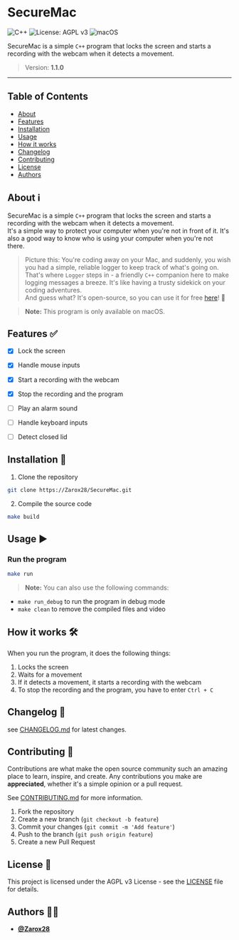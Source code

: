 # SecureMac

![C++](https://img.shields.io/badge/c++-%2300599C.svg?style=for-the-badge&logo=c%2B%2B&logoColor=white)
![License: AGPL v3](https://img.shields.io/badge/License-AGPL_v3-blue.svg?style=for-the-badge)
![macOS](https://img.shields.io/badge/mac%20os-000000?style=for-the-badge&logo=macos&logoColor=F0F0F0)

SecureMac is a simple `C++` program that locks the screen and starts a recording with the webcam when it detects a movement.

> Version: **1.1.0**

---

## Table of Contents

- [About](#about)
- [Features](#features)
- [Installation](#installation)
- [Usage](#usage)
- [How it works](#how-it-works-)
- [Changelog](#changelog)
- [Contributing](#contributing)
- [License](#license)
- [Authors](#authors)

## About ℹ️

SecureMac is a simple `C++` program that locks the screen and starts a recording with the webcam when it detects a movement.\
It's a simple way to protect your computer when you're not in front of it. It's also a good way to know who is using your computer when you're not there.

> Picture this: You're coding away on your Mac, and suddenly, you wish you had a simple, reliable logger to keep track of what's going on.\
That's where `Logger` steps in - a friendly `C++` companion here to make logging messages a breeze. It's like having a trusty sidekick on your coding adventures.\
And guess what? It's open-source, so you can use it for free [here](https://github.com/Zarox28/Logger)! 🎉

> **Note:** This program is only available on macOS.

## Features ✅

- [x] Lock the screen
- [x] Handle mouse inputs
- [x] Start a recording with the webcam
- [x] Stop the recording and the program

- [ ] Play an alarm sound
- [ ] Handle keyboard inputs
- [ ] Detect closed lid

## Installation 🚀

1. Clone the repository

```bash
git clone https://Zarox28/SecureMac.git
```

2. Compile the source code

```bash
make build
```

## Usage ▶️

### Run the program

```bash
make run
```

> **Note:** You can also use the following commands:

- `make run_debug` to run the program in debug mode
- `make clean` to remove the compiled files and video

## How it works 🛠️

When you run the program, it does the following things:

1. Locks the screen
2. Waits for a movement
3. If it detects a movement, it starts a recording with the webcam
4. To stop the recording and the program, you have to enter `Ctrl + C`

## Changelog 📆

see [CHANGELOG.md](CHANGELOG.md) for latest changes.

## Contributing 🤝

Contributions are what make the open source community such an amazing place to learn, inspire, and create. Any contributions you make are **appreciated**, whether it's a simple opinion or a pull request.

See [CONTRIBUTING.md](CONTRIBUTING.md) for more information.

1. Fork the repository
2. Create a new branch (`git checkout -b feature`)
3. Commit your changes (`git commit -m 'Add feature'`)
4. Push to the branch (`git push origin feature`)
5. Create a new Pull Request

## License 📜

This project is licensed under the AGPL v3 License - see the [LICENSE](LICENSE.md) file for details.

## Authors 👨‍💻

- **[@Zarox28](https://github.com/Zarox28)**
